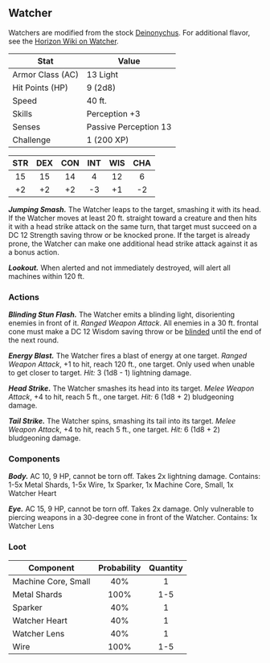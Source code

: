 <!-- +template machine watcher dnd5ecombat -->

## Watcher

Watchers are modified from the stock [Deinonychus](https://www.dndbeyond.com/monsters/deinonychus).
For additional flavor, see the [Horizon Wiki on Watcher](https://horizon.fandom.com/wiki/Watcher).

| Stat | Value |
| ---- | ----- |
| Armor Class (AC) | 13 Light |
| Hit Points (HP) | 9 (2d8) |
| Speed | 40 ft. |
| Skills | Perception +3 |
| Senses | Passive Perception 13 |
| Challenge | 1 (200 XP) |

| STR | DEX | CON | INT | WIS | CHA |
| :---: | :---: | :---: | :---: | :---: | :---: |
| 15 | 15 | 14 | 4 | 12 | 6 |
| +2 | +2 | +2 | -3 | +1 | -2 |

_**Jumping Smash.**_
The Watcher leaps to the target, smashing it with its head.
If the Watcher moves at least 20 ft. straight toward a creature and then hits it with a head strike attack on the same turn, that target must succeed on a DC 12 Strength saving throw or be knocked prone.
If the target is already prone, the Watcher can make one additional head strike attack against it as a bonus action.

_**Lookout.**_
When alerted and not immediately destroyed, will alert all machines within 120 ft.

### Actions

_**Blinding Stun Flash.**_
The Watcher emits a blinding light, disorienting enemies in front of it.
_Ranged Weapon Attack_.
All enemies in a 30 ft. frontal cone must make a DC 12 Wisdom saving throw or be [blinded](https://www.dndbeyond.com/compendium/rules/basic-rules/appendix-a-conditions#Blinded) until the end of the next round.

_**Energy Blast.**_
The Watcher fires a blast of energy at one target.
_Ranged Weapon Attack_, +1 to hit, reach 120 ft., one target.
Only used when unable to get closer to target.
_Hit:_ 3 (1d8 - 1) lightning damage.

_**Head Strike.**_
The Watcher smashes its head into its target.
_Melee Weapon Attack_, +4 to hit, reach 5 ft., one target.
_Hit:_ 6 (1d8 + 2) bludgeoning damage.

_**Tail Strike.**_
The Watcher spins, smashing its tail into its target.
_Melee Weapon Attack_, +4 to hit, reach 5 ft., one target.
_Hit:_ 6 (1d8 + 2) bludgeoning damage.

### Components

_**Body.**_
AC 10, 9 HP, cannot be torn off.
Takes 2x lightning damage.
Contains: 1-5x Metal Shards, 1-5x Wire, 1x Sparker, 1x Machine Core, Small, 1x Watcher Heart

_**Eye.**_
AC 15, 9 HP, cannot be torn off.
Takes 2x damage.
Only vulnerable to piercing weapons in a 30-degree cone in front of the Watcher.
Contains: 1x Watcher Lens

### Loot

| Component | Probability | Quantity |
| --- | :---: | :---: |
| Machine Core, Small | 40% | 1 |
| Metal Shards | 100% | 1-5 |
| Sparker | 40% | 1 |
| Watcher Heart | 40% | 1 |
| Watcher Lens | 40% | 1 |
| Wire | 100% | 1-5 |


<!-- -template machine watcher dnd5ecombat -->
